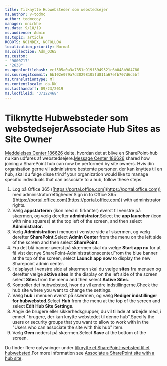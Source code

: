 ```yaml
---
title: Tilknytte Hubwebsteder som webstedsejer
ms.author: v-todmc
author: todmccoy
manager: mnirkhe
ms.date: 9/18/19
ms.audience: Admin
ms.topic: article
ROBOTS: NOINDEX, NOFOLLOW
localization_priority: Normal
ms.collection: Adm_O365
ms.custom:
- "9000717"
- "2638"
ms.openlocfilehash: ecf505a0a3a7851c919f3949321c6b048b904780
ms.sourcegitcommit: 6b102e079a7d30298105fd811a67efb707d6d5bf
ms.translationtype: MT
ms.contentlocale: da-DK
ms.lasthandoff: 09/23/2019
ms.locfileid: "37122468"
---
```

# <a name="associate-hub-sites-as-site-owner"></a><span data-ttu-id="a2352-102">Tilknytte Hubwebsteder som webstedsejer</span><span class="sxs-lookup"><span data-stu-id="a2352-102">Associate Hub Sites as Site Owner</span></span>

<span data-ttu-id="a2352-103">[Meddelelses Center 186626](https://admin.microsoft.com/Adminportal/Home?source=applauncher#/MessageCenter?id=MC186626) delte, hvordan det at blive en SharePoint-hub nu kan udføres af webstedsejere.</span><span class="sxs-lookup"><span data-stu-id="a2352-103">[Message Center 186626](https://admin.microsoft.com/Adminportal/Home?source=applauncher#/MessageCenter?id=MC186626) shared how joining a SharePoint hub can now be performed by site owners.</span></span> <span data-ttu-id="a2352-104">Hvis din organisation gerne vil administrere bestemte personer, der kan knyttes til en hub, skal du følge disse trin:</span><span class="sxs-lookup"><span data-stu-id="a2352-104">If your organization would like to manage specific individuals that can associate to a hub, follow these steps:</span></span> 

1. <span data-ttu-id="a2352-105">Log på Office 365 ([https://portal.office.com](https://portal.office.com)) med administratorrettigheder.</span><span class="sxs-lookup"><span data-stu-id="a2352-105">Sign in to Office 365 ([https://portal.office.com](https://portal.office.com)) with administrator rights.</span></span>
2. <span data-ttu-id="a2352-106">Vælg **appstarteren** (ikon med ni firkanter) øverst til venstre på skærmen, og vælg derefter **administrator**.</span><span class="sxs-lookup"><span data-stu-id="a2352-106">Select the **app launcher** (icon with nine squares) at the top left of the screen, and then select **Administrator**.</span></span>
3. <span data-ttu-id="a2352-107">Vælg **Administration** i menuen i venstre side af skærmen, og vælg derefter **SharePoint**.</span><span class="sxs-lookup"><span data-stu-id="a2352-107">Select **Admin Center** from the menu on the left side of the screen and then select **SharePoint**.</span></span>
4. <span data-ttu-id="a2352-108">Fra det blå banner øverst på skærmen skal du vælge **Start app nu** for at få vist det nye SharePoint-Administrationscenter.</span><span class="sxs-lookup"><span data-stu-id="a2352-108">From the blue banner at the top of the screen, select **Launch app now** to display the new Sharepoint admin center.</span></span>
5. <span data-ttu-id="a2352-109">I displayet i venstre side af skærmen skal du vælge **sites** fra menuen og derefter vælge **aktive sites**.</span><span class="sxs-lookup"><span data-stu-id="a2352-109">In the display on the left side of the screen select **Sites** from the menu and then select **Active Sites**.</span></span>
6. <span data-ttu-id="a2352-110">Kontroller det hubwebsted, hvor du vil ændre indstillingerne.</span><span class="sxs-lookup"><span data-stu-id="a2352-110">Check the hub site where you want to change the settings.</span></span>
7. <span data-ttu-id="a2352-111">Vælg **hub** i menuen øverst på skærmen, og vælg **Rediger indstillinger for hubwebsted**.</span><span class="sxs-lookup"><span data-stu-id="a2352-111">Select **Hub** from the menu at the top of the screen and select **Edit Hub Site Settings**.</span></span>
8. <span data-ttu-id="a2352-112">Angiv de brugere eller sikkerhedsgrupper, du vil tillade at arbejde med, i emnet "brugere, der kan knytte webstedet til denne hub".</span><span class="sxs-lookup"><span data-stu-id="a2352-112">Specify the users or security groups that you want to allow to work with in the "Users who can associate the site with this hub" item.</span></span>
9. <span data-ttu-id="a2352-113">Vælg **Gem** nederst på skærmen.</span><span class="sxs-lookup"><span data-stu-id="a2352-113">Select **Save** at the bottom of the screen.</span></span>

<span data-ttu-id="a2352-114">Du finder flere oplysninger under [tilknytte et SharePoint-websted til et hubwebsted](https://support.office.com/article/associate-a-sharepoint-site-with-a-hub-site-ae0009fd-af04-4d3d-917d-88edb43efc05).</span><span class="sxs-lookup"><span data-stu-id="a2352-114">For more information see [Associate a SharePoint site with a hub site](https://support.office.com/article/associate-a-sharepoint-site-with-a-hub-site-ae0009fd-af04-4d3d-917d-88edb43efc05).</span></span> 